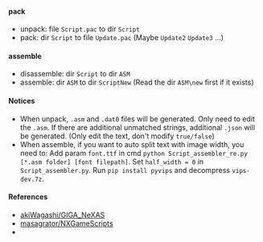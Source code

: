 #### pack
- unpack: file `Script.pac` to dir `Script`
- pack: dir `Script` to file `Update.pac` (Maybe `Update2` `Update3` ...)

#### assemble
- disassemble: dir `Script` to dir `ASM`
- assemble: dir `ASM` to dir `ScriptNew` (Read the dir `ASM\new` first if it exists)

#### Notices
- When unpack, `.asm` and `.dat0` files will be generated. Only need to edit the `.asm`. 
 If there are additional unmatched strings, additional `.json` will be generated. (Only edit the text, don't modify `true/false`)
- When assemble, if you want to auto split text with image width, you need to:
  Add param `font.ttf` in cmd `python Script_assembler_re.py [*.asm folder] [font filepath]`.
  Set `half_width = 0` in `Script_assembler.py`.
  Run `pip install pyvips` and decompress `vips-dev.7z`.

#### References
- [akiWagashi/GIGA_NeXAS](https://github.com/akiWagashi/GIGA_NeXAS)
- [masagrator/NXGameScripts](https://github.com/masagrator/NXGameScripts/tree/main/Aonatsu%20Line)
- 